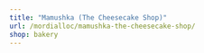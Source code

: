 ```yaml
---
title: "Mamushka (The Cheesecake Shop)"
url: /mordialloc/mamushka-the-cheesecake-shop/
shop: bakery
---
```

